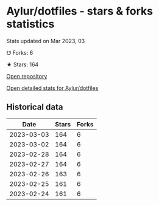 # Aylur/dotfiles - stars & forks statistics

Stats updated on Mar 2023, 03

☋ Forks: 6

★ Stars: 164

[Open repository](https://github.com/Aylur/dotfiles)

[Open detailed stats for Aylur/dotfiles](https://reviewgithub.com/rep/Aylur/dotfiles)

## Historical data
| Date | Stars | Forks |
|------|-------|-------|
| 2023-03-03 | 164 | 6 | 
| 2023-03-02 | 164 | 6 | 
| 2023-02-28 | 164 | 6 | 
| 2023-02-27 | 164 | 6 | 
| 2023-02-26 | 163 | 6 | 
| 2023-02-25 | 161 | 6 | 
| 2023-02-24 | 161 | 6 | 

